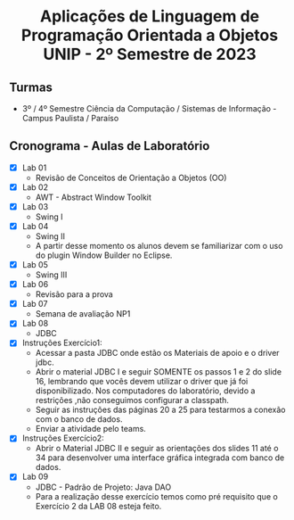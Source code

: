 <h1 align="center">
    Aplicações de Linguagem de Programação Orientada a Objetos UNIP - 2º Semestre de 2023
</h1>

## Turmas
- 3º / 4º Semestre Ciência da Computação / Sistemas de Informação - Campus Paulista / Paraíso

## Cronograma - Aulas de Laboratório 

- [x]  Lab 01
    - Revisão de Conceitos de Orientação a Objetos (OO)
- [x]  Lab 02
    - AWT - Abstract Window Toolkit
- [x]  Lab 03
    - Swing I
- [x]  Lab 04
    - Swing II
    - A partir desse momento os alunos devem se familiarizar com o uso do plugin Window Builder no Eclipse.
- [x]  Lab 05
    - Swing III
- [x]  Lab 06
    - Revisão para a prova
- [x]  Lab 07
    - Semana de avaliação NP1
- [x]  Lab 08
    - JDBC
- [x] Instruções Exercício1:
    - Acessar a pasta JDBC onde estão os Materiais de apoio e o driver jdbc.
    - Abrir o material JDBC I e seguir SOMENTE os passos 1 e 2 do slide 16, lembrando que vocês devem utilizar o driver que já foi 
      disponibilizado. Nos computadores do laboratório, devido a restrições ,não conseguimos configurar a classpath.
    - Seguir as instruções das páginas 20 a 25 para testarmos a conexão com o banco de dados.
    - Enviar a atividade pelo teams.
- [x] Instruções Exercício2:
    - Abrir o Material JDBC II e seguir as orientações dos slides 11 até o 34 para desenvolver uma interface gráfica integrada com
      banco de dados.
- [x]  Lab 09
    - JDBC - Padrão de Projeto: Java DAO
    - Para a realização desse exercício temos como pré requisito que o Exercício 2 da LAB 08 esteja feito.
      
